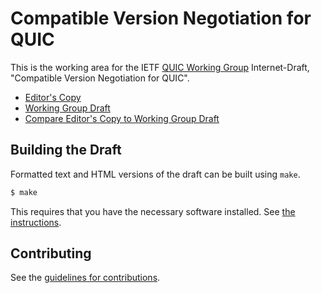 # Compatible Version Negotiation for QUIC

This is the working area for the IETF [QUIC Working Group](https://datatracker.ietf.org/wg/quic/documents/) Internet-Draft, "Compatible Version Negotiation for QUIC".

* [Editor's Copy](https://quicwg.github.io/version-negotiation/draft-ietf-quic-version-negotiation.html)
* [Working Group Draft](https://datatracker.ietf.org/doc/draft-ietf-quic-version-negotiation/)
* [Compare Editor's Copy to Working Group Draft](https://quicwg.github.io/version-negotiation/#go.draft-ietf-quic-version-negotiation.diff)

## Building the Draft

Formatted text and HTML versions of the draft can be built using `make`.

```sh
$ make
```

This requires that you have the necessary software installed.  See
[the instructions](https://github.com/martinthomson/i-d-template/blob/master/doc/SETUP.md).


## Contributing

See the
[guidelines for contributions](https://github.com/quicwg/version-negotiation/blob/master/CONTRIBUTING.md).
